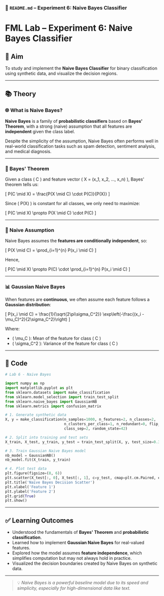 
### 📄 `README.md` – **Experiment 6: Naive Bayes Classifier**

# FML Lab – Experiment 6: Naive Bayes Classifier

## 🎯 Aim

To study and implement the **Naive Bayes Classifier** for binary classification using synthetic data, and visualize the decision regions.

---

## 📚 Theory

### 🌐 What is Naive Bayes?

**Naive Bayes** is a family of **probabilistic classifiers** based on **Bayes' Theorem**, with a strong (naive) assumption that all features are **independent** given the class label.

Despite the simplicity of the assumption, Naive Bayes often performs well in real-world classification tasks such as spam detection, sentiment analysis, and medical diagnosis.

---

### 📖 Bayes' Theorem

Given a class \( C \) and feature vector \( X = (x_1, x_2, ..., x_n) \), Bayes' theorem tells us:

\[
P(C \mid X) = \frac{P(X \mid C) \cdot P(C)}{P(X)}
\]

Since \( P(X) \) is constant for all classes, we only need to maximize:

\[
P(C \mid X) \propto P(X \mid C) \cdot P(C)
\]

---

### 🧮 Naive Assumption

Naive Bayes assumes the **features are conditionally independent**, so:

\[
P(X \mid C) = \prod_{i=1}^{n} P(x_i \mid C)
\]

Hence,

\[
P(C \mid X) \propto P(C) \cdot \prod_{i=1}^{n} P(x_i \mid C)
\]

---

### 📊 Gaussian Naive Bayes

When features are **continuous**, we often assume each feature follows a **Gaussian distribution**:

\[
P(x_i \mid C) = \frac{1}{\sqrt{2\pi\sigma_C^2}} \exp\left(-\frac{(x_i - \mu_C)^2}{2\sigma_C^2}\right)
\]

Where:
- \( \mu_C \): Mean of the feature for class \( C \)
- \( \sigma_C^2 \): Variance of the feature for class \( C \)

---

## 🧪 Code

```python
# Lab 6 - Naive Bayes

import numpy as np
import matplotlib.pyplot as plt
from sklearn.datasets import make_classification
from sklearn.model_selection import train_test_split
from sklearn.naive_bayes import GaussianNB
from sklearn.metrics import confusion_matrix

# 1. Generate synthetic data
X, y = make_classification(n_samples=1000, n_features=2, n_classes=2,
                           n_clusters_per_class=1, n_redundant=0, flip_y=0,
                           class_sep=2, random_state=42)

# 2. Split into training and test sets
X_train, X_test, y_train, y_test = train_test_split(X, y, test_size=0.3, random_state=42)

# 3. Train Gaussian Naive Bayes model
nb_model = GaussianNB()
nb_model.fit(X_train, y_train)

# 4. Plot test data
plt.figure(figsize=(8, 6))
plt.scatter(X_test[:, 0], X_test[:, 1], c=y_test, cmap=plt.cm.Paired, edgecolors='k')
plt.title('Naive Bayes Decision Scatter')
plt.xlabel('Feature 1')
plt.ylabel('Feature 2')
plt.grid(True)
plt.show()
````

---

## ✅ Learning Outcomes

* Understood the fundamentals of **Bayes' Theorem** and **probabilistic classification**.
* Learned how to implement **Gaussian Naive Bayes** for real-valued features.
* Explored how the model assumes **feature independence**, which simplifies computation but may not always hold in practice.
* Visualized the decision boundaries created by Naive Bayes on synthetic data.

---

> 💡 *Naive Bayes is a powerful baseline model due to its speed and simplicity, especially for high-dimensional data like text.*

